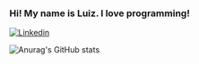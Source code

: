 ### Hi! My name is Luiz. I love programming!

[![Linkedin](https://img.shields.io/badge/LinkedIn-0077B5?style=for-the-badge&logo=linkedin&logoColor=white)](linkedin.com/in/luizgabrielwojtovicz)

![Anurag's GitHub stats](https://github-readme-stats.vercel.app/api?username=LuizGabrielWojtovicz&show_icons=true&theme=Gradient)


